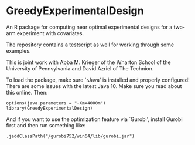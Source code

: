 # GreedyExperimentalDesign

An R package for computing near optimal experimental designs for a two-arm experiment with covariates.

The repository contains a testscript as well for working through some examples.

This is joint work with Abba M. Krieger of the Wharton School of the University of Pennsylvania and David Azriel of The Technion.

To load the package, make sure `rJava' is installed and properly configured! There are some issues with the latest Java 10. Make sure you read about this online. Then:

	options(java.parameters = "-Xmx4000m")
	library(GreedyExperimentalDesign)
	
And if you want to use the optimization feature via `Gurobi', install Gurobi first and then run something like:

	.jaddClassPath("/gurobi752/win64/lib/gurobi.jar")
